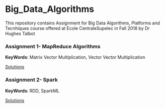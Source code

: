 # Big_Data_Algorithms
This repository contains Assignment for Big Data Algorithms, Platforms and Tecnhiques course offered at Ecole CentraleSupelec in Fall 2018 by Dr Hughes Talbot

### Assignment 1- MapReduce Algorithms

__KeyWords__: Matrix Vector Multiplication, Vector Vector Multiplication

[Solutions](Assignment_1_MapReduce/Big_Data_Algorithms_Techniques_Platforms_Assignment_1_Ayush.pdf)
 
 ### Assignment 2- Spark
 
 __KeyWords__: RDD, SparkML
 
 [Solutions](Assignment_2_Introduction_to_Spark_2018_12_03.ipynb)
